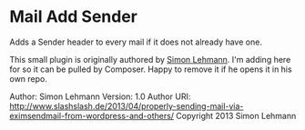 # Mail Add Sender

Adds a Sender header to every mail if it does not already have one.

This small plugin is originally authored by [Simon Lehmann](https://github.com/simonlmn). 
I'm adding here for so it can be pulled by Composer. 
Happy to remove it if he opens it in his own repo.

Author: Simon Lehmann
Version: 1.0
Author URI: http://www.slashslash.de/2013/04/properly-sending-mail-via-eximsendmail-from-wordpress-and-others/
Copyright 2013 Simon Lehmann

